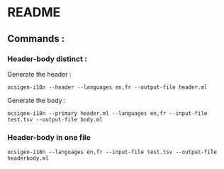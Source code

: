 # README

## Commands :
### Header-body distinct : 
Generate the header :
```
ocsigen-i18n --header --languages en,fr --output-file header.ml
```
Generate the body :
```
ocsigen-i18n --primary header.ml --languages en,fr --input-file test.tsv --output-file body.ml
```
### Header-body in one file
```
ocsigen-i18n --languages en,fr --input-file test.tsv --output-file headerbody.ml
```
